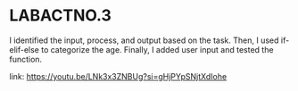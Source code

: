 # LABACTNO.3
I identified the input, process, and output based on the task. Then, I used if-elif-else to categorize the age. Finally, I added user input and tested the function.

link: https://youtu.be/LNk3x3ZNBUg?si=gHjPYpSNjtXdIohe
